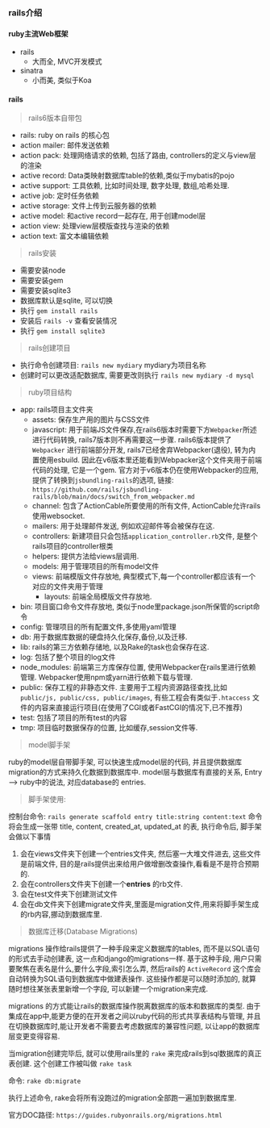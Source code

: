 ### rails介绍

#### ruby主流Web框架

- rails
  - 大而全, MVC开发模式
- sinatra
  - 小而美, 类似于Koa

#### rails

> rails6版本自带包

- rails: ruby on rails 的核心包
- action mailer: 邮件发送依赖
- action pack: 处理网络请求的依赖, 包括了路由, controllers的定义与view层的渲染
- active record: Data类映射数据库table的依赖,类似于mybatis的pojo
- active support: 工具依赖, 比如时间处理, 数字处理, 数组,哈希处理.
- active job: 定时任务依赖
- active storage: 文件上传到云服务器的依赖
- active model: 和active record一起存在, 用于创建model层
- action view: 处理view层模版查找与渲染的依赖
- action text: 富文本编辑依赖

> rails安装

- 需要安装node 
- 需要安装gem
- 需要安装sqlite3
- 数据库默认是sqlite, 可以切换
- 执行 `gem install rails`
- 安装后 `rails -v` 查看安装情况
- 执行 `gem install sqlite3`

> rails创建项目

- 执行命令创建项目: `rails new mydiary` mydiary为项目名称
- 创建时可以更改适配数据库, 需要更改则执行 `rails new mydiary -d mysql`

> ruby项目结构

- app: rails项目主文件夹
  - assets: 保存生产用的图片与CSS文件
  - javascript: 用于前端JS文件保存,在rails6版本时需要下方`Webpacker`所述进行代码转换, rails7版本则不再需要这一步骤. rails6版本提供了`Webpacker` 进行前端部分开发, rails7已经舍弃Webpacker(退役), 转为内置使用esbuild. 因此在v6版本里还能看到Webpacker这个文件夹用于前端代码的处理, 它是一个gem. 官方对于v6版本仍在使用Webpacker的应用, 提供了转换到`jsbundling-rails`的选项, 链接: `https://github.com/rails/jsbundling-rails/blob/main/docs/switch_from_webpacker.md`
  - channel: 包含了ActionCable所要使用的所有文件, ActionCable允许rails使用websocket.
  - mailers: 用于处理邮件发送, 例如欢迎邮件等会被保存在这.
  - controllers: 新建项目只会包括`application_controller.rb`文件, 是整个rails项目的controller根类
  - helpers: 提供方法给views层调用.
  - models: 用于管理项目的所有model文件
  - views: 前端模版文件存放地, 典型模式下,每一个controller都应该有一个对应的文件夹用于管理
    - layouts: 前端全局模版文件存放地.
- bin: 项目窗口命令文件存放地, 类似于node里package.json所保管的script命令
- config: 管理项目的所有配置文件,多使用yaml管理
- db: 用于数据库数据的硬盘持久化保存,备份,以及迁移.
- lib: rails的第三方依赖存储地, 以及Rake的task也会保存在这.
- log: 包括了整个项目的log文件
- node_modules: 前端第三方库保存位置, 使用Webpacker在rails里进行依赖管理. Webpacker使用npm或yarn进行依赖下载与管理.
- public: 保存工程的非静态文件. 主要用于工程内资源路径查找,比如`public/js, public/css, public/images`, 有些工程会有类似于`.htaccess` 文件的内容来直接运行项目(在使用了CGI或者FastCGI的情况下,已不推荐)
- test: 包括了项目的所有test的内容
- tmp: 项目临时数据保存的位置, 比如缓存,session文件等.

> model脚手架

ruby的model层自带脚手架, 可以快速生成model层的代码, 并且提供数据库migration的方式来持久化数据到数据库中.
model层与数据库有直接的关系, Entry --> ruby中的说法, 对应database的 entries. 

> 脚手架使用:

控制台命令: `rails generate scaffold entry title:string content:text`
命令将会生成一张带 title, content, created_at, updated_at 的表, 执行命令后, 脚手架会做以下事情

1. 会在views文件夹下创建一个entries文件夹, 然后塞一大堆文件进去, 这些文件是前端文件, 目的是rails提供出来给用户做增删改查操作,看看是不是符合预期的.
2. 会在controllers文件夹下创建一个**entries** 的rb文件.
3. 会在test文件夹下创建测试文件
4. 会在db文件夹下创建migrate文件夹,里面是migration文件,用来将脚手架生成的rb内容,挪动到数据库里.

> 数据库迁移(Database Migrations)

migrations 操作给rails提供了一种手段来定义数据库的tables, 而不是以SQL语句的形式去手动创建表, 这一点和django的migrations一样. 基于这种手段, 用户只需要聚焦在表名是什么,要什么字段,索引怎么弄, 然后rails的 `ActiveRecord` 这个库会自动转换为SQL语句到数据库中做建表操作. 这些操作都是可以随时添加的, 就算随时想往某张表里新增一个字段, 可以新建一个migration来完成.

migrations 的方式能让rails的数据库操作脱离数据库的版本和数据库的类型. 由于集成在app中,能更方便的在开发者之间以ruby代码的形式共享表结构与管理, 并且在切换数据库时,能让开发者不需要去考虑数据库的兼容性问题, 以让app的数据库层变更变得容易.

当migration创建完毕后, 就可以使用rails里的 `rake` 来完成rails到sql数据库的真正表创建. 这个创建工作被叫做 `rake task`

命令: `rake db:migrate` 

执行上述命令, rake会将所有没跑过的migration全部跑一遍加到数据库里.

官方DOC路径: `https://guides.rubyonrails.org/migrations.html`
